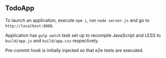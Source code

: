 ## TodoApp

To launch an application, execute `npm i`, run `node server.js` and go to `http://localhost:8000`.

Application has `gulp watch` task set up to recompile JavaScript and LESS to `build/app.js` and `build/app.css` respectively.

Pre-commit hook is initially injected so that e2e tests are executed.
